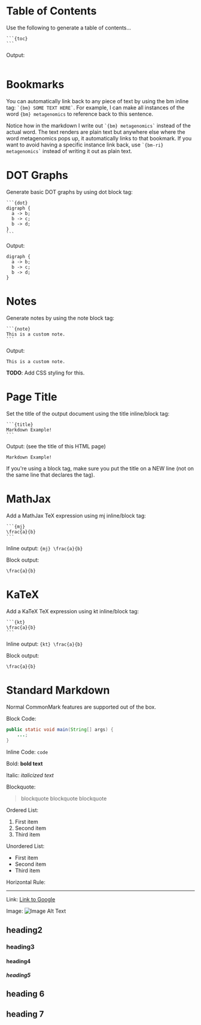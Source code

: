 # Table of Contents
Use the following to generate a table of contents...
````
```{toc}
```
````

Output:

```{toc}
```

# Bookmarks

You can automatically link back to any piece of text by using the bm inline tag: `` `{bm} SOME TEXT HERE` ``. For example, I can make all instances of the word `{bm} metagenomics` to reference back to this sentence.

Notice how in the markdown I write out `` `{bm} metagenomics` `` instead of the actual word. The text renders are plain text but anywhere else where the word metagenomics pops up, it automatically links to that bookmark. If you want to avoid having a specific instance link back, use `` `{bm-ri} metagenomics` `` instead of writing it out as plain text.

# DOT Graphs

Generate basic DOT graphs by using dot block tag:

````
```{dot}
digraph {
  a -> b;
  b -> c;
  b -> d;
}
```
````

Output:

```{dot}
digraph {
  a -> b;
  b -> c;
  b -> d;
}
```

# Notes

Generate notes by using the note block tag:

````
```{note}
This is a custom note.
```
````

Output:

```{note}
This is a custom note.
```

**TODO**: Add CSS styling for this.

# Page Title

Set the title of the output document using the title inline/block tag:

````
```{title}
Markdown Example!
```
````

Output: (see the title of this HTML page)

```{title}
Markdown Example!
```

If you're using a block tag, make sure you put the title on a NEW line (not on the same line that declares the tag).

# MathJax

Add a MathJax TeX expression using mj inline/block tag:

````
```{mj}
\frac{a}{b}
```
````

Inline output: `{mj} \frac{a}{b}`

Block output:

```{mj}
\frac{a}{b}
```

# KaTeX

Add a KaTeX TeX expression using kt inline/block tag:


````
```{kt}
\frac{a}{b}
```
````

Inline output: `{kt} \frac{a}{b}`

Block output:

```{kt}
\frac{a}{b}
```

# Standard Markdown
Normal CommonMark features are supported out of the box.

Block Code: 

```java
public static void main(String[] args) {
    ...;
}
```

Inline Code: `code`

Bold: **bold text**

Italic: *italicized text*

Blockquote:

> blockquote
> blockquote
> blockquote

Ordered List:

1. First item
2. Second item
3. Third item

Unordered List:

- First item
- Second item
- Third item

Horizontal Rule:

---

Link: [Link to Google](https://www.google.com)

Image: ![Image Alt Text](https://upload.wikimedia.org/wikipedia/en/7/7d/Lenna_%28test_image%29.png)

## heading2
### heading3
#### heading4
##### heading5
## heading 6
## heading 7